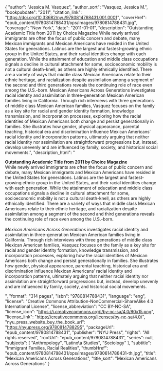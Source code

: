 {
  "author": "Jessica M. Vasquez",
  "author_sort": "Vasquez, Jessica M.",
  "bookpubdate": "2011",
  "citation_link": "https://doi.org/10.33682/nyu/9780814788431.001.0001",
  "coverHref": "epub_content/9780814788431/ops/images/9780814788431.jpg",
  "coverage": "New York",
  "date": "2011-01-01",
  "description": "Outstanding Academic Title from 2011 by Choice Magazine While newly arrived immigrants are often the focus of public concern and debate, many Mexican immigrants and Mexican Americans have resided in the United States for generations. Latinos are the largest and fastest-growing ethnic group in the United States, and their racial identities change with each generation. While the attainment of education and middle class occupations signals a decline in cultural attachment for some, socioeconomic mobility is not a cultural death-knell, as others are highly ethnically identified. There are a variety of ways that middle class Mexican Americans relate to their ethnic heritage, and racialization despite assimilation among a segment of the second and third generations reveals the continuing role of race even among the U.S.-born. Mexican Americans Across Generations investigates racial identity and assimilation in three-generation Mexican American families living in California. Through rich interviews with three generations of middle class Mexican American families, Vasquez focuses on the family as a key site for racial and gender identity formation, knowledge transmission, and incorporation processes, exploring how the racial identities of Mexican Americans both change and persist generationally in families. She illustrates how gender, physical appearance, parental teaching, historical era and discrimination influence Mexican Americans&#8217; racial identity and incorporation patterns, ultimately arguing that neither racial identity nor assimilation are straightforward progressions but, instead, develop unevenly and are influenced by family, society, and historical social movements.",
  "description_html": "<p><b>Outstanding Academic Title from 2011 by Choice Magazine</b> <br>While newly arrived immigrants are often the focus of public concern and debate, many Mexican immigrants and Mexican Americans have resided in the United States for generations. Latinos are the largest and fastest-growing ethnic group in the United States, and their racial identities change with each generation. While the attainment of education and middle class occupations signals a decline in cultural attachment for some, socioeconomic mobility is not a cultural death-knell, as others are highly ethnically identified. There are a variety of ways that middle class Mexican Americans relate to their ethnic heritage, and racialization despite assimilation among a segment of the second and third generations reveals the continuing role of race even among the U.S.-born. <br><br><i>Mexican Americans Across Generations</i> investigates racial identity and assimilation in three-generation Mexican American families living in California. Through rich interviews with three generations of middle class Mexican American families, Vasquez focuses on the family as a key site for racial and gender identity formation, knowledge transmission, and incorporation processes, exploring how the racial identities of Mexican Americans both change and persist generationally in families. She illustrates how gender, physical appearance, parental teaching, historical era and discrimination influence Mexican Americans&#8217; racial identity and incorporation patterns, ultimately arguing that neither racial identity nor assimilation are straightforward progressions but, instead, develop unevenly and are influenced by family, society, and historical social movements.</p>",
  "format": "314 pages",
  "isbn": "9780814788431",
  "language": "eng",
  "license": "Creative Commons Attribution-NonCommercial-ShareAlike 4.0 International License",
  "license_abbreviation": "CC BY-NC-SA",
  "license_icon": "https://i.creativecommons.org/l/by-nc-sa/4.0/80x15.png",
  "license_link": "https://creativecommons.org/licenses/by-nc-sa/4.0/",
  "nyu_press_website_buy_the_book_url": "https://nyupress.org/9780814788295",
  "packageUrl": "epub_content/9780814788431",
  "publisher": "NYU Press",
  "rights": "All rights reserved",
  "rootUrl": "epub_content/9780814788431",
  "series": null,
  "subjects": [
    "Anthropology",
    "Latino\\a Studies",
    "Sociology"
  ],
  "subtitle": "Immigrant Families, Racial Realities",
  "thumbHref": "epub_content/9780814788431/ops/images/9780814788431-th.jpg",
  "title": "Mexican Americans Across Generations",
  "title_sort": "Mexican Americans Across Generations"
}
